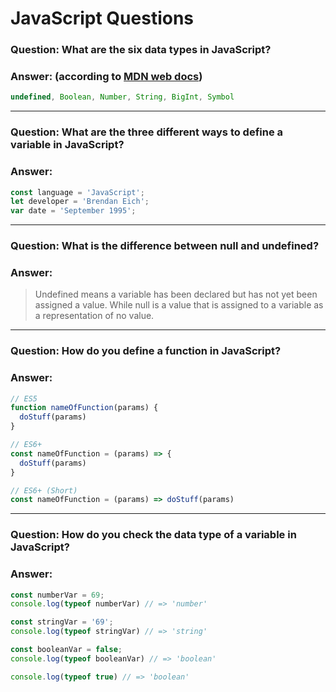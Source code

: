 # JavaScript Questions

### **Question:** What are the six data types in JavaScript?
### **Answer:** (according to [MDN web docs](https://developer.mozilla.org/en-US/docs/Web/JavaScript/Data_structures))
```js
undefined, Boolean, Number, String, BigInt, Symbol
```
---
### **Question:** What are the three different ways to define a variable in JavaScript?
### **Answer:**
```js
const language = 'JavaScript';
let developer = 'Brendan Eich';
var date = 'September 1995';
```
---
### **Question:** What is the difference between null and undefined?
### **Answer:**
> Undefined means a variable has been declared but has not yet been assigned a value. While null is a value that is assigned to a variable as a representation of no value.
---
### **Question:** How do you define a function in JavaScript?
### **Answer:**
```js
// ES5
function nameOfFunction(params) {
  doStuff(params)
}

// ES6+
const nameOfFunction = (params) => {
  doStuff(params)
}

// ES6+ (Short)
const nameOfFunction = (params) => doStuff(params)
```
---
### **Question:** How do you check the data type of a variable in JavaScript?
### **Answer:**
```js
const numberVar = 69;
console.log(typeof numberVar) // => 'number'

const stringVar = '69';
console.log(typeof stringVar) // => 'string'

const booleanVar = false;
console.log(typeof booleanVar) // => 'boolean'

console.log(typeof true) // => 'boolean'
```
